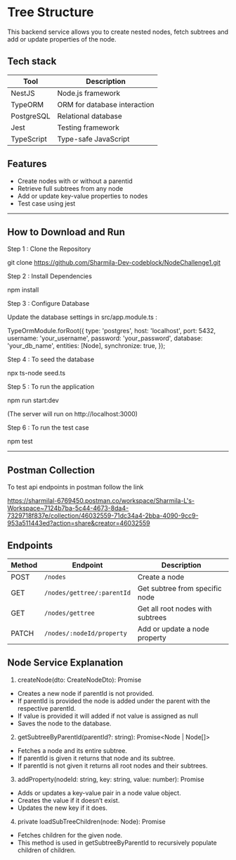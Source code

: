 # Tree Structure

This backend service allows you to create nested nodes, fetch subtrees and add or update properties of the node.

## Tech stack

| Tool       | Description                  |
| ---------- | ---------------------------- |
| NestJS     | Node.js framework            |
| TypeORM    | ORM for database interaction |
| PostgreSQL | Relational database          |
| Jest       | Testing framework            |
| TypeScript | Type-safe JavaScript         |

## Features

- Create nodes with or without a parentid
- Retrieve full subtrees from any node
- Add or update key-value properties to nodes
- Test case using jest

---

## How to Download and Run

Step 1 : Clone the Repository

git clone https://github.com/Sharmila-Dev-codeblock/NodeChallenge1.git

Step 2 : Install Dependencies

npm install

Step 3 : Configure Database

Update the database settings in src/app.module.ts :

TypeOrmModule.forRoot({
type: 'postgres',
host: 'localhost',
port: 5432,
username: 'your_username',
password: 'your_password',
database: 'your_db_name',
entities: [Node],
synchronize: true,
});

Step 4 : To seed the database

npx ts-node seed.ts

Step 5 : To run the application

npm run start:dev

(The server will run on http://localhost:3000)

Step 6 : To run the test case

npm test

---

## Postman Collection

To test api endpoints in postman follow the link

https://sharmilal-6769450.postman.co/workspace/Sharmila-L's-Workspace~7124b7ba-5c44-4673-8da4-7329718f837e/collection/46032559-71dc34a4-2bba-4090-9cc9-953a511443ed?action=share&creator=46032559

## Endpoints

| Method | Endpoint                   | Description                      |
| ------ | -------------------------- | -------------------------------- |
| POST   | `/nodes`                   | Create a node                    |
| GET    | `/nodes/gettree/:parentId` | Get subtree from specific node   |
| GET    | `/nodes/gettree`           | Get all root nodes with subtrees |
| PATCH  | `/nodes/:nodeId/property`  | Add or update a node property    |

## Node Service Explanation

1. createNode(dto: CreateNodeDto): Promise<Node>

- Creates a new node if parentId is not provided.
- If parentId is provided the node is added under the parent with the respective parentId.
- If value is provided it will added if not value is assigned as null
- Saves the node to the database.

2. getSubtreeByParentId(parentId?: string): Promise<Node | Node[]>

- Fetches a node and its entire subtree.
- If parentId is given it returns that node and its subtree.
- If parentId is not given it returns all root nodes and their subtrees.

3. addProperty(nodeId: string, key: string, value: number): Promise<Node>

- Adds or updates a key-value pair in a node value object.
- Creates the value if it doesn’t exist.
- Updates the new key if it does.

4. private loadSubTreeChildren(node: Node): Promise<void>

- Fetches children for the given node.
- This method is used in getSubtreeByParentId to recursively populate children of children.
